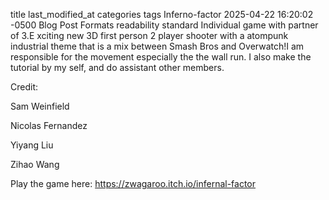 title	last_modified_at	categories	tags
Inferno-factor
2025-04-22 16:20:02 -0500
Blog
Post Formats
readability
standard
Individual game with partner of 3.E xciting new 3D first person 2 player shooter with a atompunk industrial theme that is a mix between Smash Bros and Overwatch!I am responsible for the movement especially the the wall run. I also make the tutorial by my self, and do assistant other members.  

Credit:

Sam Weinfield

Nicolas Fernandez

Yiyang Liu

Zihao Wang

Play the game here: https://zwagaroo.itch.io/infernal-factor
